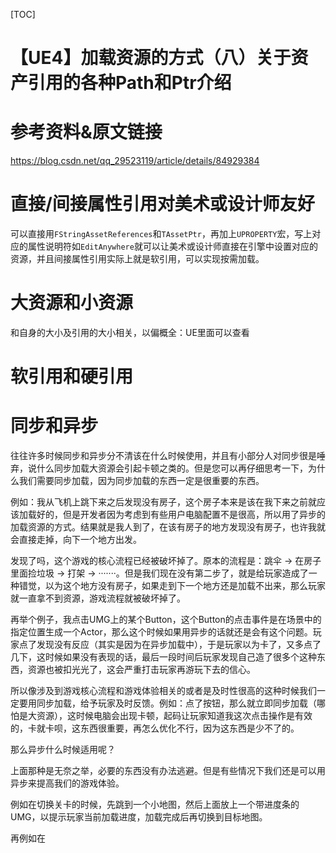 [TOC]

# 【UE4】加载资源的方式（八）关于资产引用的各种Path和Ptr介绍

# 参考资料&原文链接

https://blog.csdn.net/qq_29523119/article/details/84929384

# 直接/间接属性引用对美术或设计师友好

可以直接用`FStringAssetReferences`和`TAssetPtr`，再加上`UPROPERTY`宏，写上对应的属性说明符如`EditAnywhere`就可以让美术或设计师直接在引擎中设置对应的资源，并且间接属性引用实际上就是软引用，可以实现按需加载。

# 大资源和小资源

和自身的大小及引用的大小相关，以偏概全：UE里面可以查看



# 软引用和硬引用



# 同步和异步

往往许多时候同步和异步分不清该在什么时候使用，并且有小部分人对同步很是唾弃，说什么同步加载大资源会引起卡顿之类的。但是您可以再仔细思考一下，为什么我们需要同步加载，因为同步加载的东西一定是很重要的东西。

例如：我从飞机上跳下来之后发现没有房子，这个房子本来是该在我下来之前就应该加载好的，但是开发者因为考虑到有些用户电脑配置不是很高，所以用了异步的加载资源的方式。结果就是我人到了，在该有房子的地方发现没有房子，也许我就会直接走掉，向下一个地方出发。

发现了吗，这个游戏的核心流程已经被破坏掉了。原本的流程是：跳伞 -> 在房子里面捡垃圾 -> 打架 -> ·······。但是我们现在没有第二步了，就是给玩家造成了一种错觉，以为这个地方没有房子，如果走到下一个地方还是加载不出来，那么玩家就一直拿不到资源，游戏流程就被破坏掉了。

再举个例子，我点击UMG上的某个Button，这个Button的点击事件是在场景中的指定位置生成一个Actor，那么这个时候如果用异步的话就还是会有这个问题。玩家点了发现没有反应（其实是因为在异步加载中），于是玩家以为卡了，又多点了几下，这时候如果没有表现的话，最后一段时间后玩家发现自己造了很多个这种东西，资源也被扣光光了，这会严重打击玩家再游玩下去的信心。

所以像涉及到游戏核心流程和游戏体验相关的或者是及时性很高的这种时候我们一定要用同步加载，给予玩家及时反馈。例如：点了按钮，那么就立即同步加载（哪怕是大资源），这时候电脑会出现卡顿，起码让玩家知道我这次点击操作是有效的，卡就卡呗，这东西很重要，再怎么优化不行，因为这东西是少不了的。

那么异步什么时候适用呢？

上面那种是无奈之举，必要的东西没有办法逃避。但是有些情况下我们还是可以用异步来提高我们的游戏体验。

例如在切换关卡的时候，先跳到一个小地图，然后上面放上一个带进度条的UMG，以提示玩家当前加载进度，加载完成后再切换到目标地图。

再例如在

